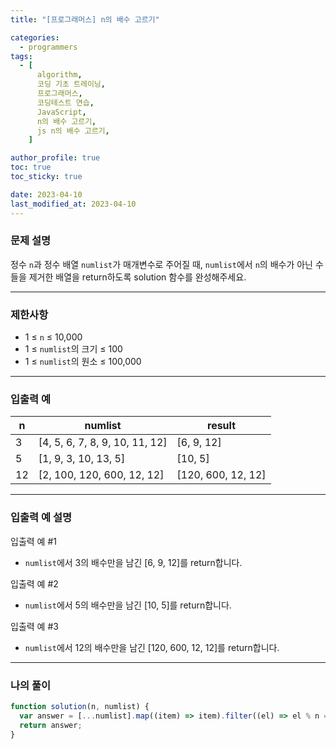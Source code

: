 ```yaml
---
title: "[프로그래머스] n의 배수 고르기"

categories:
  - programmers
tags:
  - [
      algorithm,
      코딩 기초 트레이닝,
      프로그래머스,
      코딩테스트 연습,
      JavaScript,
      n의 배수 고르기,
      js n의 배수 고르기,
    ]

author_profile: true
toc: true
toc_sticky: true

date: 2023-04-10
last_modified_at: 2023-04-10
---
```


### 문제 설명

정수 `n`과 정수 배열 `numlist`가 매개변수로 주어질 때, `numlist`에서 `n`의 배수가 아닌 수들을 제거한 배열을 return하도록 solution 함수를 완성해주세요.

---

### 제한사항

- 1 ≤ `n` ≤ 10,000
- 1 ≤ `numlist`의 크기 ≤ 100
- 1 ≤ `numlist`의 원소 ≤ 100,000

---

### 입출력 예

| n   | numlist                        | result             |
| --- | ------------------------------ | ------------------ |
| 3   | [4, 5, 6, 7, 8, 9, 10, 11, 12] | [6, 9, 12]         |
| 5   | [1, 9, 3, 10, 13, 5]           | [10, 5]            |
| 12  | [2, 100, 120, 600, 12, 12]     | [120, 600, 12, 12] |

---

### 입출력 예 설명

입출력 예 #1

- `numlist`에서 3의 배수만을 남긴 [6, 9, 12]를 return합니다.

입출력 예 #2

- `numlist`에서 5의 배수만을 남긴 [10, 5]를 return합니다.

입출력 예 #3

- `numlist`에서 12의 배수만을 남긴 [120, 600, 12, 12]를 return합니다.

---

### 나의 풀이

```jsx
function solution(n, numlist) {
  var answer = [...numlist].map((item) => item).filter((el) => el % n === 0);
  return answer;
}
```
